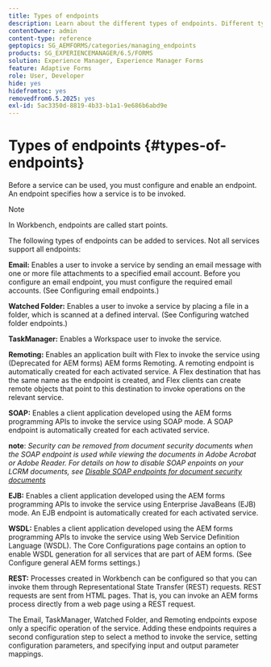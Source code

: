 ```yaml
---
title: Types of endpoints
description: Learn about the different types of endpoints. Different types of endpoints such as Email, Watched folder and many more, can be added to services.
contentOwner: admin
content-type: reference
geptopics: SG_AEMFORMS/categories/managing_endpoints
products: SG_EXPERIENCEMANAGER/6.5/FORMS
solution: Experience Manager, Experience Manager Forms
feature: Adaptive Forms
role: User, Developer
hide: yes
hidefromtoc: yes
removedfrom6.5.2025: yes
exl-id: 5ac3350d-8819-4b33-b1a1-9e686b6abd9e
---
```

# Types of endpoints {#types-of-endpoints}

Before a service can be used, you must configure and enable an endpoint. An endpoint specifies how a service is to be invoked.

>[!NOTE]
>
>In Workbench, endpoints are called start points.

The following types of endpoints can be added to services. Not all services support all endpoints:

**Email:** Enables a user to invoke a service by sending an email message with one or more file attachments to a specified email account. Before you configure an email endpoint, you must configure the required email accounts. (See Configuring email endpoints.)

**Watched Folder:** Enables a user to invoke a service by placing a file in a folder, which is scanned at a defined interval. (See Configuring watched folder endpoints.)

**TaskManager:** Enables a Workspace user to invoke the service.

**Remoting:** Enables an application built with Flex to invoke the service using (Deprecated for AEM forms) AEM forms Remoting. A remoting endpoint is automatically created for each activated service. A Flex destination that has the same name as the endpoint is created, and Flex clients can create remote objects that point to this destination to invoke operations on the relevant service.

**SOAP:** Enables a client application developed using the AEM forms programming APIs to invoke the service using SOAP mode. A SOAP endpoint is automatically created for each activated service.

**note**: *Security can be removed from document security documents when the SOAP endpoint is used while viewing the documents in Adobe Acrobat or Adobe Reader. For details on how to disable SOAP enpoints on your LCRM documents, see [Disable SOAP endpoints for document security documents](/help/forms/using/admin-help/configuring-client-server-options.md#disable-soap-endpoints-for-document-security-documents)*

**EJB:** Enables a client application developed using the AEM forms programming APIs to invoke the service using Enterprise JavaBeans (EJB) mode. An EJB endpoint is automatically created for each activated service.

**WSDL:** Enables a client application developed using the AEM forms programming APIs to invoke the service using Web Service Definition Language (WSDL). The Core Configurations page contains an option to enable WSDL generation for all services that are part of AEM forms. (See Configure general AEM forms settings.)

**REST:** Processes created in Workbench can be configured so that you can invoke them through Representational State Transfer (REST) requests. REST requests are sent from HTML pages. That is, you can invoke an AEM forms process directly from a web page using a REST request.

The Email, TaskManager, Watched Folder, and Remoting endpoints expose only a specific operation of the service. Adding these endpoints requires a second configuration step to select a method to invoke the service, setting configuration parameters, and specifying input and output parameter mappings.
